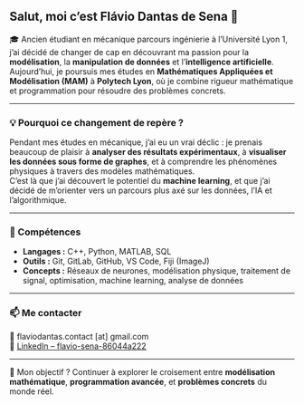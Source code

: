 ## Salut, moi c’est Flávio Dantas de Sena 👋

🎓 Ancien étudiant en mécanique parcours ingénierie à l’Université Lyon 1, j’ai décidé de changer de cap en découvrant ma passion pour la **modélisation**, la **manipulation de données** et l’**intelligence artificielle**.  
Aujourd’hui, je poursuis mes études en **Mathématiques Appliquées et Modélisation (MAM)** à **Polytech Lyon**, où je combine rigueur mathématique et programmation pour résoudre des problèmes concrets.

---

### 💡 Pourquoi ce changement de repère ?
Pendant mes études en mécanique, j’ai eu un vrai déclic : je prenais beaucoup de plaisir à **analyser des résultats expérimentaux**, à **visualiser les données sous forme de graphes**, et à comprendre les phénomènes physiques à travers des modèles mathématiques.  
C’est là que j’ai découvert le potentiel du **machine learning**, et que j’ai décidé de m’orienter vers un parcours plus axé sur les données, l’IA et l’algorithmique.

---

### 🧰 Compétences
- **Langages :** C++, Python, MATLAB, SQL  
- **Outils :** Git, GitLab, GitHub, VS Code, Fiji (ImageJ)  
- **Concepts :** Réseaux de neurones, modélisation physique, traitement de signal, optimisation, machine learning, analyse de données

---

### 📫 Me contacter
📧 flaviodantas.contact [at] gmail.com  
🔗 [LinkedIn – flavio-sena-86044a222](https://www.linkedin.com/in/flavio-sena-86044a222/)

---

🎯 Mon objectif ? Continuer à explorer le croisement entre **modélisation mathématique**, **programmation avancée**, et **problèmes concrets** du monde réel.
